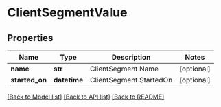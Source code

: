# ClientSegmentValue

## Properties
Name | Type | Description | Notes
------------ | ------------- | ------------- | -------------
**name** | **str** | ClientSegment Name | [optional] 
**started_on** | **datetime** | ClientSegment StartedOn | [optional] 

[[Back to Model list]](../README.md#documentation-for-models) [[Back to API list]](../README.md#documentation-for-api-endpoints) [[Back to README]](../README.md)

